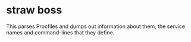 
# straw boss

This parses Procfiles and dumps out information about them, the service names and command-lines that they define.

